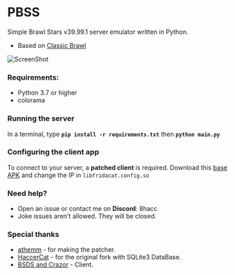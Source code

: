 # PBSS

Simple Brawl Stars v39.99.1 server emulator written in Python.
- Based on [Classic Brawl](https://github.com/PhoenixFire6934/Classic-Brawl)

![ScreenShot](https://cdn.discordapp.com/attachments/1032667790903095306/1088549453163675738/image.png) 

### Requirements:
- Python 3.7 or higher
- colorama

### Running the server
In a terminal, type __`pip install -r requirements.txt`__ then __`python main.py`__

### Configuring the client app
To connect to your server, a **patched client** is required. 
Download this [base APK](https://www.mediafire.com/file/4lqxq2phdswikv1/com.projectbsds.v3999-rev1.apk/file) and change the IP in `libfridacat.config.so`


### Need help?
- Open an issue or contact me on **Discord**: 8hacc
- Joke issues aren't allowed. They will be closed.

### Special thanks
- [athemm](https://github.com/athemm) - for making the patcher.
- [HaccerCat](https://github.com/HaccerCat/) - for the original fork with SQLite3 DataBase.
- [BSDS and Crazor](https://discord.gg/mt4dUxXryh) - Client.
